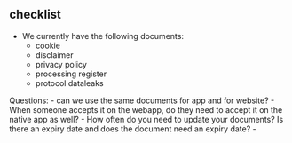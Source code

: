## checklist

- We currently have the following documents:
	- cookie
    - disclaimer
    - privacy policy
    - processing register
    - protocol dataleaks
    
Questions:
	- can we use the same documents for app and for website?
    - When someone accepts it on the webapp, do they need to accept it on the native app as well?
    - How often do you need to update your documents? Is there an expiry date and does the document need an expiry date?
    - 
